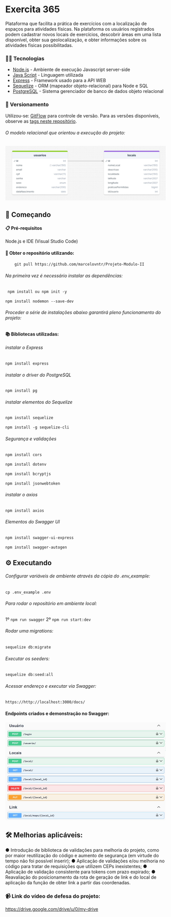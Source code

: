# Exercita 365

Plataforma que facilita a prática de exercícios com a localização de espaços para atividades físicas. Na plataforma os usuários registrados podem cadastrar novos locais de exercícios, descobrir áreas em uma lista disponível, obter sua geolocalização, e obter informações sobre os atividades físicas possibilitadas.

### 👨‍💻 Tecnologias 

* [Node.js](https://nodejs.org/pt) - Ambiente de execução Javascript server-side
* [Java Script](https://www.javascript.com/) - Linguagem utilizada
* [Express](https://expressjs.com/pt-br/) - Framework usado para a API WEB
* [Sequelize](https://sequelize.org/) - ORM (mapeador objeto-relacional) para Node e SQL
* [PostgreSQL](https://www.postgresql.org/) - Sistema gerenciador de banco de dados objeto relacional


### 📌 Versionamento
Utilizou-se:
[GitFlow](https://docs.github.com/pt/get-started/using-github/github-flow) para controle de versão. Para as versões disponíveis, observe as [tags neste repositório](https://github.com/marcelovntr/Projeto-Modulo-II/branches). 


###### O modelo relacional que orientou a execução do projeto:
![Modelo relacional](https://github.com/marcelovntr/Projeto-Modulo-II/blob/develop/src/images/sql_projeto.jpg)

## 🚀 Começando


#### 📋 Pré-requisitos


Node.js e IDE (Visual Studio Code)

#### 💾 Obter o repositório utilizando:

```
    git pull https://github.com/marcelovntr/Projeto-Modulo-II
```

###### Na primeira vez é necessário instalar as dependências:
```
 npm install ou npm init -y
 ```   
 ```
npm install nodemon --save-dev
```
###### Proceder a série de instalações abaixo garantirá pleno funcionamento do projeto:

#### 📚 Bibliotecas utilizadas:

###### instalar o Express
```
npm install express
```
###### instalar o driver do PostgreSQL
```
npm install pg
```
###### instalar elementos do Sequelize
```
npm install sequelize
```
```
npm install -g sequelize-cli
```
###### Segurança e validações
```
npm install cors
```
```
npm install dotenv
```
```
npm install bcryptjs
```
```
npm install jsonwebtoken
```
###### instalar o axios
```
npm install axios
```
###### Elementos do Swagger UI
```
npm install swagger-ui-express
```
```
npm install swagger-autogen
```


## ⚙️ Executando 


###### Configurar variáveis de ambiente através da cópia do .env_example:
`cp .env_example .env`

###### Para rodar o repositório em ambiente local:
1º `npm run swagger`
2º `npm run start:dev`

###### Rodar uma migrations:
`sequelize db:migrate`

###### Executar os seeders:
`sequelize db:seed:all`

###### Acessar endereço e executar via Swagger:
`https://http://localhost:3000/docs/`

#### Endpoints criados e demonstração no Swagger:
![EndPoinst demonstrados no Swagger](https://github.com/marcelovntr/Projeto-Modulo-II/blob/develop/src/images/endPoinstFull.jpg)

## 🛠️ Melhorias aplicáveis:

● Introdução de biblioteca de validações para melhoria do projeto, como por maior reutilização do código e aumento de segurança
(em virtude do tempo não foi possível inserir);
● Aplicação de validações e/ou melhoria no código para tratar de requisições que utilizem CEPs inexistentes;
● Aplicação de validação consistente para tokens com prazo expirado;
● Reavaliação do posicionamento da rota de geração de link e do local de aplicação da função de obter link a partir das coordenadas.

### 📹 Link do vídeo de defesa do projeto:

https://drive.google.com/drive/u/0/my-drive

